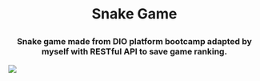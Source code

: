 # <p align="center"> Snake Game </p>
### <p align="center">Snake game made from DIO platform bootcamp adapted by myself with RESTful API to save game ranking.</p>
<img src="https://user-images.githubusercontent.com/78851164/130399102-a42d5ec6-dbb9-4fea-af2b-683f3c5a0f61.jpg">
